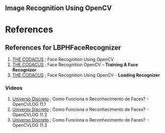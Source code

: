 
## Image Recognition Using OpenCV



# References

## References for LBPHFaceRecognizer
1. [THE CODACUS][thecodacusmain] ; Face Recognition Using OpenCV
2. [THE CODACUS][thecodacustrain] ; Face Recognition OpenCV – **Training A Face Recognizer**
3. [THE CODACUS][thecodacus] ; Face Recognition Using OpenCV - **Loading Recognizer**

### Videos
1. [Universo Discreto][UniversoDiscreto11_1] ; Como Funciona o Reconhecimento de Faces? - OpenCVLOG 11.1
2. [Universo Discreto][UniversoDiscreto11_2] ; Como Funciona o Reconhecimento de Faces? - OpenCVLOG 11.2
3. [Universo Discreto][UniversoDiscreto11_3] ; Como Funciona o Reconhecimento de Faces? - OpenCVLOG 11.3

[thecodacus]: https://thecodacus.com/face-recognition-loading-recognizer/ "thecodacus"

[thecodacusmain]: https://thecodacus.com/category/opencv/face-recognition/

[thecodacustrain]:https://thecodacus.com/face-recognition-opencv-train-recognizer/

[UniversoDiscreto11_1]: https://www.youtube.com/watch?v=gBNovV5k-9E&t=1s
[UniversoDiscreto11_2]: https://www.youtube.com/watch?v=h5z8jrW9CtY&t=1s
[UniversoDiscreto11_3]: https://www.youtube.com/watch?v=k96Tcgngk_0
